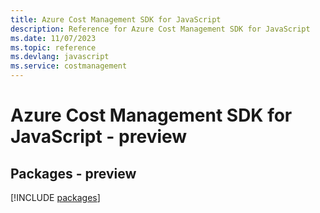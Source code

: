 ```yaml
---
title: Azure Cost Management SDK for JavaScript
description: Reference for Azure Cost Management SDK for JavaScript
ms.date: 11/07/2023
ms.topic: reference
ms.devlang: javascript
ms.service: costmanagement
---
```

# Azure Cost Management SDK for JavaScript - preview
## Packages - preview
[!INCLUDE [packages](cost-management-index.md)]